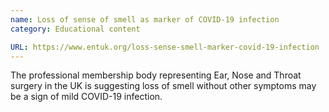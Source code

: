 ```yaml
---
name: Loss of sense of smell as marker of COVID-19 infection
category: Educational content

URL: https://www.entuk.org/loss-sense-smell-marker-covid-19-infection
---
```


The professional membership body representing Ear, Nose and Throat surgery in the UK is suggesting loss of smell without other symptoms may be a sign of mild COVID-19 infection.